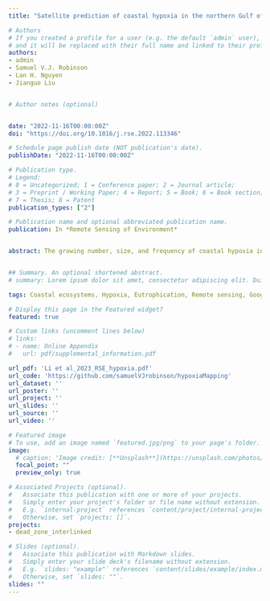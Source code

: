 ```yaml
---
title: "Satellite prediction of coastal hypoxia in the northern Gulf of Mexico"

# Authors
# If you created a profile for a user (e.g. the default `admin` user), write the username (folder name) here 
# and it will be replaced with their full name and linked to their profile.
authors:
- admin
- Samuel V.J. Robinson
- Lan H. Nguyen
- Jianguo Liu


# Author notes (optional)


date: "2022-11-16T00:00:00Z"
doi: "https://doi.org/10.1016/j.rse.2022.113346"

# Schedule page publish date (NOT publication's date).
publishDate: "2022-11-16T00:00:00Z"

# Publication type.
# Legend: 
# 0 = Uncategorized; 1 = Conference paper; 2 = Journal article;
# 3 = Preprint / Working Paper; 4 = Report; 5 = Book; 6 = Book section;
# 7 = Thesis; 8 = Patent
publication_types: ["2"]

# Publication name and optional abbreviated publication name.
publication: In *Remote Sensing of Environment*


abstract: The growing number, size, and frequency of coastal hypoxia increasingly threaten marine ecosystem health and essential ecosystem services for human well-being. It is therefore urgent to use continuous and consistent observation and develop advanced tools to characterize and track the spatial and temporal change of coastal hypoxia. Satellite imagery with fine spatiotemporal resolution and global coverage has shown great potential for monitoring environmental changes, yet has rarely been applied to hypoxia mapping. To advance the understanding, we synthesized satellite-derived ocean color variables and dissolved oxygen measurements collected during 2014, and used random forest regression, lagged linear regression, and functional data analysis to estimate the spatiotemporal change of the hypoxia zone in the Gulf of Mexico. The three models achieved similar predictive accuracy (±1.2–1.4 mg/L dissolved oxygen), but the random forest regression performed the best in estimating the bottom dissolved oxygen from satellite-derived variables. Our models also revealed time lags of roughly 0–5 and 16–19 days between the surface water process (e.g., algae bloom and ocean warming) and bottom water hypoxia, which was rarely considered in previous hypoxia studies using satellite data. Finally, our models showed that the area of Gulf hypoxia increased gradually from May and reached a peak during mid-July and mid-August in 2014, and the hypoxia zone occurred in the estuary of the Mississippi River and Suwannee River during roughly 25% of summer days. In addition to predicting the size of hypoxic zones, our study provides additional information on where, when, and how long hypoxic zones persist with greater spatial details and enables modeling hypoxic zones at near-real-time (e.g., days) temporal scales. More importantly, we demonstrate the great potential of applying satellite remote sensing for spatially explicit hypoxia mapping, which could promote more cost-effective coastal hypoxia monitoring and assessment practices.


## Summary. An optional shortened abstract.
# summary: Lorem ipsum dolor sit amet, consectetur adipiscing elit. Duis posuere tellus ac convallis placerat. Proin tincidunt magna sed ex sollicitudin condimentum.

tags: Coastal ecosystems, Hypoxia, Eutrophication, Remote sensing, Google Earth Engine (GEE), Functional data analysis

# Display this page in the Featured widget?
featured: true

# Custom links (uncomment lines below)
# links:
# - name: Online Appendix
#   url: pdf/supplemental_information.pdf

url_pdf: 'Li et al_2023_RSE_hypoxia.pdf'
url_code: 'https://github.com/samuelVJrobinson/hypoxiaMapping'
url_dataset: ''
url_poster: ''
url_project: ''
url_slides: ''
url_source: ''
url_video: ''

# Featured image
# To use, add an image named `featured.jpg/png` to your page's folder. 
image:
  # caption: 'Image credit: [**Unsplash**](https://unsplash.com/photos/pLCdAaMFLTE)'
  focal_point: ""
  preview_only: true

# Associated Projects (optional).
#   Associate this publication with one or more of your projects.
#   Simply enter your project's folder or file name without extension.
#   E.g. `internal-project` references `content/project/internal-project/index.md`.
#   Otherwise, set `projects: []`.
projects:
- dead_zone_interlinked

# Slides (optional).
#   Associate this publication with Markdown slides.
#   Simply enter your slide deck's filename without extension.
#   E.g. `slides: "example"` references `content/slides/example/index.md`.
#   Otherwise, set `slides: ""`.
slides: ""
---
```


